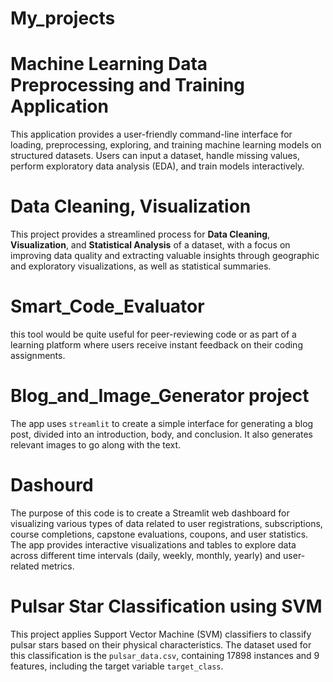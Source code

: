 # My_projects


# Machine Learning Data Preprocessing and Training Application

This application provides a user-friendly command-line interface for loading, preprocessing, exploring, and training machine learning models on structured datasets. Users can input a dataset, handle missing values, perform exploratory data analysis (EDA), and train models interactively.

# Data Cleaning, Visualization

This project provides a streamlined process for **Data Cleaning**, **Visualization**, and **Statistical Analysis** of a dataset, with a focus on improving data quality and extracting valuable insights through geographic and exploratory visualizations, as well as statistical summaries.

# Smart_Code_Evaluator
this tool would be quite useful for peer-reviewing code or as part of a learning platform where users receive instant feedback on their coding assignments.

# Blog_and_Image_Generator project
 The app uses `streamlit` to create a simple interface for generating a blog post, divided into an introduction, body, and conclusion. It also generates relevant images to go along with the text.

# Dashourd
The purpose of this code is to create a Streamlit web dashboard for visualizing various types of data related to user registrations, subscriptions, course completions, capstone evaluations, coupons, and user statistics. The app provides interactive visualizations and tables to explore data across different time intervals (daily, weekly, monthly, yearly) and user-related metrics.


# Pulsar Star Classification using SVM

This project applies Support Vector Machine (SVM) classifiers to classify pulsar stars based on their physical characteristics. The dataset used for this classification is the `pulsar_data.csv`, containing 17898 instances and 9 features, including the target variable `target_class`.
